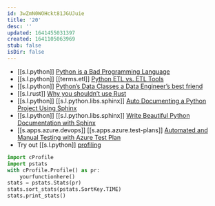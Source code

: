 ```yaml
---
id: 3wZmN0WOHckt81JGUJuie
title: '20'
desc: ''
updated: 1641455031397
created: 1641105063969
stub: false
isDir: false
---
```


- [[s.l.python]] [Python is a Bad Programming Language][1]
- [[s.l.python]] [[terms.etl]] [Python ETL vs. ETL Tools][2]
- [[s.l.python]] [Python’s Data Classes a Data Engineer’s best friend][3]
- [[s.l.rust]] [Why you shouldn’t use Rust][4]
- [[s.l.python]] [[s.l.python.libs.sphinx]] [Auto Documenting a Python Project Using Sphinx][5]
- [[s.l.python]] [[s.l.python.libs.sphinx]] [Write Beautiful Python Documentation with Sphinx][6]
- [[s.apps.azure.devops]] [[s.apps.azure.test-plans]] [Automated and Manual Testing with Azure Test Plan][7]
- Try out [[s.l.python]] [profiling][8]

```python
import cProfile
import pstats
with cProfile.Profile() as pr:
    yourfunctionhere()
stats = pstats.Stats(pr)
stats.sort_stats(pstats.SortKey.TIME)
stats.print_stats()
```

[1]: https://medium.com/nerd-for-tech/python-is-a-bad-programming-language-2ab73b0bda5
[2]: https://towardsdatascience.com/python-etl-vs-etl-tools-9709171c9e58
[3]: https://medium.com/analytics-and-data/pythons-data-classes-a-data-engineer-s-best-friend-173617ee0941
[4]: https://preettheman.medium.com/why-you-shouldnt-use-rust-e55b6607e711
[5]: https://betterprogramming.pub/auto-documenting-a-python-project-using-sphinx-8878f9ddc6e9
[6]: https://python.plainenglish.io/documentation-with-sphinx-dd86bedb7512
[7]: https://youtu.be/LF0hmSysWCg
[8]: https://docs.python.org/3/library/profile.html
